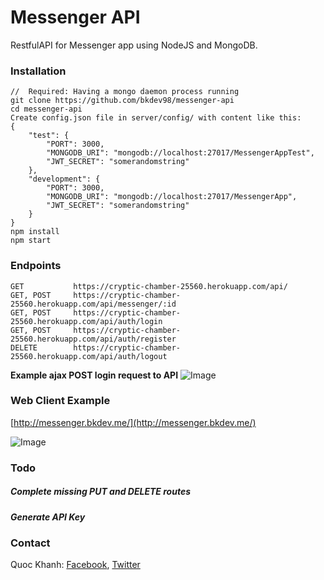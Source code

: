 # Messenger API
RestfulAPI for Messenger app using NodeJS and MongoDB.

### Installation
  ```
  //  Required: Having a mongo daemon process running
  git clone https://github.com/bkdev98/messenger-api
  cd messenger-api
  Create config.json file in server/config/ with content like this:
  {
      "test": {
          "PORT": 3000,
          "MONGODB_URI": "mongodb://localhost:27017/MessengerAppTest",
          "JWT_SECRET": "somerandomstring"
      },
      "development": {
          "PORT": 3000,
          "MONGODB_URI": "mongodb://localhost:27017/MessengerApp",
          "JWT_SECRET": "somerandomstring"
      }
  }
  npm install
  npm start
  ```
### Endpoints
  ```
  GET           https://cryptic-chamber-25560.herokuapp.com/api/
  GET, POST     https://cryptic-chamber-25560.herokuapp.com/api/messenger/:id
  GET, POST     https://cryptic-chamber-25560.herokuapp.com/api/auth/login
  GET, POST     https://cryptic-chamber-25560.herokuapp.com/api/auth/register
  DELETE        https://cryptic-chamber-25560.herokuapp.com/api/auth/logout
  ```
  **Example ajax POST login request to API**
  ![Image](https://github.com/bkdev98/messenger-web-client/blob/master/Screen%20Shot%202017-03-19%20at%2022.51.38.png)
### Web Client Example
  [http://messenger.bkdev.me/](http://messenger.bkdev.me/)

  ![Image](https://github.com/bkdev98/messenger-web-client/blob/master/Screen%20Shot%202017-03-19%20at%2018.16.55.png)
### Todo
  ##### Complete missing PUT and DELETE routes
  ##### Generate API Key
### Contact
  Quoc Khanh:
  [Facebook](https://fb.com/bkdev98), 
  [Twitter](https://twitter.com/bkdev98)
